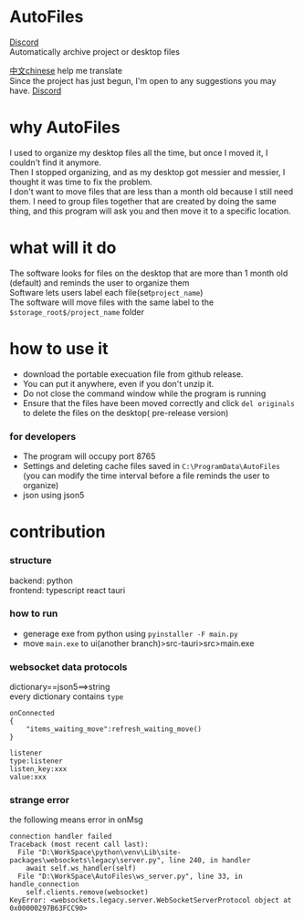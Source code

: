 # AutoFiles

[Discord](https://discord.gg/jwAJ3YCQJ)  
Automatically archive project or desktop files

[中文chinese](readme_chinese.md)  help me translate  
Since the project has just begun, I'm open to any suggestions you may have.
[Discord](https://discord.gg/jwAJ3YCQJ)

# why AutoFiles

I used to organize my desktop files all the time, but once I moved it, I couldn't find it anymore.  
Then I stopped organizing, and as my desktop got messier and messier, I thought it was time to fix the problem.  
I don't want to move files that are less than a month old because I still need them. I need to group files together that
are created by doing the same thing, and this program will ask you and then move it to a specific location.

# what will it do

The software looks for files on the desktop that are more than 1 month old (default) and reminds the user to organize
them  
Software lets users label each file(set`project_name`)  
The software will move files with the same label to the `$storage_root$/project_name` folder

# how to use it

- download the portable execuation file from github release.
- You can put it anywhere, even if you don't unzip it.
- Do not close the command window while the program is running
- Ensure that the files have been moved correctly and click `del originals` to delete the files on the desktop(
  pre-release version)

### for developers

- The program will occupy port 8765
- Settings and deleting cache files saved in `C:\ProgramData\AutoFiles` (you can modify the time interval before a file
  reminds the user to organize)
- json using json5

# contribution

### structure

backend: python  
frontend: typescript react tauri

### how to run

- generage exe from python using `pyinstaller -F main.py`
- move `main.exe` to ui(another branch)>src-tauri>src>main.exe

### websocket data protocols

dictionary==json5==>string  
every dictionary contains `type`

```
onConnected
{
    "items_waiting_move":refresh_waiting_move()
}

listener
type:listener
listen_key:xxx
value:xxx
```

### strange error

the following means error in onMsg

```
connection handler failed
Traceback (most recent call last):
  File "D:\WorkSpace\python\venv\Lib\site-packages\websockets\legacy\server.py", line 240, in handler
    await self.ws_handler(self)
  File "D:\WorkSpace\AutoFiles\ws_server.py", line 33, in handle_connection
    self.clients.remove(websocket)
KeyError: <websockets.legacy.server.WebSocketServerProtocol object at 0x00000297B63FCC90>
```

















